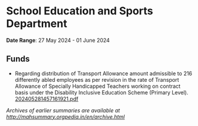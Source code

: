 # School Education and Sports Department

**Date Range**: 27 May 2024 - 01 June 2024


## Funds
- Regarding distribution of Transport Allowance amount admissible to 216 differently abled employees as per revision in the rate of Transport Allowance of Specially Handicapped Teachers working on contract basis under the Disability Inclusive Education Scheme (Primary Level).\
  [202405281457161921.pdf](https://gr.maharashtra.gov.in/Site/Upload/Government%20Resolutions/English/202405281457161921.pdf)


*Archives of earlier summaries are available at http://mahsummary.orgpedia.in/en/archive.html*